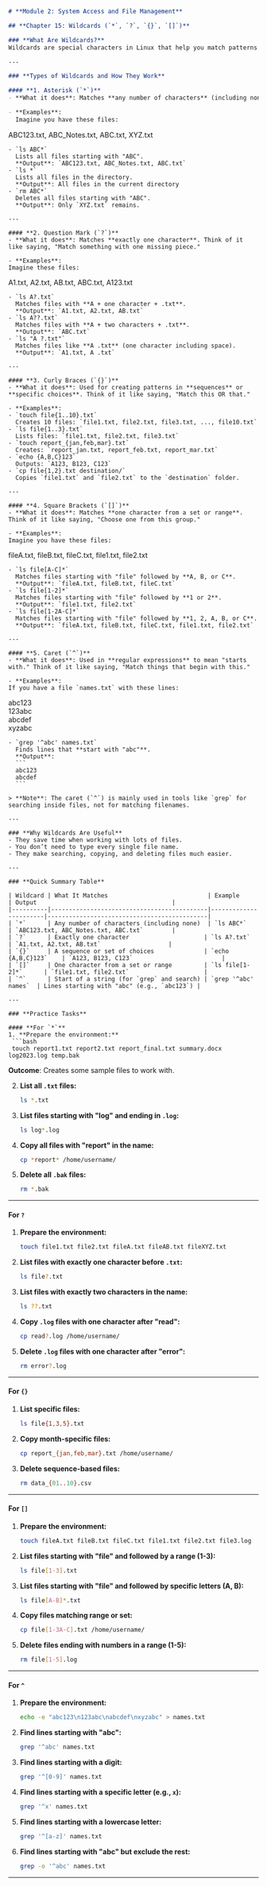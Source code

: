 ```markdown
# **Module 2: System Access and File Management**

## **Chapter 15: Wildcards (`*`, `?`, `{}`, `[]`)**

### **What Are Wildcards?**
Wildcards are special characters in Linux that help you match patterns in filenames or directories. Instead of typing out every file name, you can use wildcards to work with many files at once. This makes tasks like searching, listing, copying, or deleting files much faster.

---

### **Types of Wildcards and How They Work**

#### **1. Asterisk (`*`)**
- **What it does**: Matches **any number of characters** (including none). Think of it like saying, "Match everything."

- **Examples**:
  Imagine you have these files:
  ```
  ABC123.txt, ABC_Notes.txt, ABC.txt, XYZ.txt
  ```
  - `ls ABC*`  
    Lists all files starting with "ABC".  
    **Output**: `ABC123.txt, ABC_Notes.txt, ABC.txt`
  - `ls *`  
    Lists all files in the directory.  
    **Output**: All files in the current directory
  - `rm ABC*`  
    Deletes all files starting with "ABC".  
    **Output**: Only `XYZ.txt` remains.

---

#### **2. Question Mark (`?`)**
- **What it does**: Matches **exactly one character**. Think of it like saying, "Match something with one missing piece."

- **Examples**:
  Imagine these files:
  ```
  A1.txt, A2.txt, AB.txt, ABC.txt, A123.txt
  ```
  - `ls A?.txt`  
    Matches files with **A + one character + .txt**.  
    **Output**: `A1.txt, A2.txt, AB.txt`
  - `ls A??.txt`  
    Matches files with **A + two characters + .txt**.  
    **Output**: `ABC.txt`
  - `ls "A ?.txt"`  
    Matches files like **A .txt** (one character including space).  
    **Output**: `A1.txt, A .txt`

---

#### **3. Curly Braces (`{}`)**
- **What it does**: Used for creating patterns in **sequences** or **specific choices**. Think of it like saying, "Match this OR that."

- **Examples**:
  - `touch file{1..10}.txt`  
    Creates 10 files: `file1.txt, file2.txt, file3.txt, ..., file10.txt`
  - `ls file{1..3}.txt`  
    Lists files: `file1.txt, file2.txt, file3.txt`
  - `touch report_{jan,feb,mar}.txt`  
    Creates: `report_jan.txt, report_feb.txt, report_mar.txt`
  - `echo {A,B,C}123`  
    Outputs: `A123, B123, C123`
  - `cp file{1,2}.txt destination/`  
    Copies `file1.txt` and `file2.txt` to the `destination` folder.

---

#### **4. Square Brackets (`[]`)**
- **What it does**: Matches **one character from a set or range**. Think of it like saying, "Choose one from this group."

- **Examples**:
  Imagine you have these files:
  ```
  fileA.txt, fileB.txt, fileC.txt, file1.txt, file2.txt
  ```
  - `ls file[A-C]*`  
    Matches files starting with "file" followed by **A, B, or C**.  
    **Output**: `fileA.txt, fileB.txt, fileC.txt`
  - `ls file[1-2]*`  
    Matches files starting with "file" followed by **1 or 2**.  
    **Output**: `file1.txt, file2.txt`
  - `ls file[1-2A-C]*`  
    Matches files starting with "file" followed by **1, 2, A, B, or C**.  
    **Output**: `fileA.txt, fileB.txt, fileC.txt, file1.txt, file2.txt`

---

#### **5. Caret (`^`)**
- **What it does**: Used in **regular expressions** to mean "starts with." Think of it like saying, "Match things that begin with this."

- **Examples**:
  If you have a file `names.txt` with these lines:
  ```
  abc123  
  123abc  
  abcdef  
  xyzabc
  ```
  - `grep '^abc' names.txt`  
    Finds lines that **start with "abc"**.  
    **Output**:
    ```
    abc123  
    abcdef
    ```

> **Note**: The caret (`^`) is mainly used in tools like `grep` for searching inside files, not for matching filenames.

---

### **Why Wildcards Are Useful**
- They save time when working with lots of files.
- You don’t need to type every single file name.
- They make searching, copying, and deleting files much easier.

---

### **Quick Summary Table**

| Wildcard | What It Matches                            | Example               | Output                                      |
|----------|--------------------------------------------|-----------------------|---------------------------------------------|
| `*`      | Any number of characters (including none)  | `ls ABC*`            | `ABC123.txt, ABC_Notes.txt, ABC.txt`        |
| `?`      | Exactly one character                     | `ls A?.txt`          | `A1.txt, A2.txt, AB.txt`                   |
| `{}`     | A sequence or set of choices              | `echo {A,B,C}123`    | `A123, B123, C123`                         |
| `[]`     | One character from a set or range         | `ls file[1-2]*`      | `file1.txt, file2.txt`                     |
| `^`      | Start of a string (for `grep` and search) | `grep '^abc' names`  | Lines starting with "abc" (e.g., `abc123`) |

---

### **Practice Tasks**

#### **For `*`**
1. **Prepare the environment:**
   ```bash
   touch report1.txt report2.txt report_final.txt summary.docx log2023.log temp.bak
   ```
   **Outcome**: Creates some sample files to work with.

2. **List all `.txt` files:**
   ```bash
   ls *.txt
   ```

3. **List files starting with "log" and ending in `.log`:**
   ```bash
   ls log*.log
   ```

4. **Copy all files with "report" in the name:**
   ```bash
   cp *report* /home/username/
   ```

5. **Delete all `.bak` files:**
   ```bash
   rm *.bak
   ```

---

#### **For `?`**
1. **Prepare the environment:**
   ```bash
   touch file1.txt file2.txt fileA.txt fileAB.txt fileXYZ.txt
   ```

2. **List files with exactly one character before `.txt`:**
   ```bash
   ls file?.txt
   ```

3. **List files with exactly two characters in the name:**
   ```bash
   ls ??.txt
   ```

4. **Copy `.log` files with one character after "read":**
   ```bash
   cp read?.log /home/username/
   ```

5. **Delete `.log` files with one character after "error":**
   ```bash
   rm error?.log
   ```

---

#### **For `{}`**
1. **List specific files:**
   ```bash
   ls file{1,3,5}.txt
   ```

2. **Copy month-specific files:**
   ```bash
   cp report_{jan,feb,mar}.txt /home/username/
   ```

3. **Delete sequence-based files:**
   ```bash
   rm data_{01..10}.csv
   ```

---

#### **For `[]`**
1. **Prepare the environment:**
   ```bash
   touch fileA.txt fileB.txt fileC.txt file1.txt file2.txt file3.log
   ```

2. **List files starting with "file" and followed by a range (1-3):**
   ```bash
   ls file[1-3].txt
   ```

3. **List files starting with "file" and followed by specific letters (A, B):**
   ```bash
   ls file[A-B]*.txt
   ```

4. **Copy files matching range or set:**
   ```bash
   cp file[1-3A-C].txt /home/username/
   ```

5. **Delete files ending with numbers in a range (1-5):**
   ```bash
   rm file[1-5].log
   ```

---

#### **For `^`**
1. **Prepare the environment:**
   ```bash
   echo -e "abc123\n123abc\nabcdef\nxyzabc" > names.txt
   ```

2. **Find lines starting with "abc":**
   ```bash
   grep '^abc' names.txt
   ```

3. **Find lines starting with a digit:**
   ```bash
   grep '^[0-9]' names.txt
   ```

4. **Find lines starting with a specific letter (e.g., `x`):**
   ```bash
   grep '^x' names.txt
   ```

5. **Find lines starting with a lowercase letter:**
   ```bash
   grep '^[a-z]' names.txt
   ```

6. **Find lines starting with "abc" but exclude the rest:**
   ```bash
   grep -o '^abc' names.txt
   ```
---
